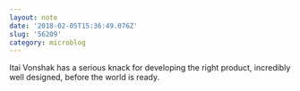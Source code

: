 ```yaml
---
layout: note
date: '2018-02-05T15:36:49.076Z'
slug: '56209'
category: microblog
---
```

Itai Vonshak has a serious knack for developing the right product, incredibly well designed, before the world is ready.
